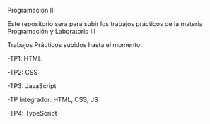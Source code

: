 Programacion III

Este repositorio sera para subir los trabajos prácticos de la materia Programación y Laboratorio III

Trabajos Prácticos subidos hasta el momento:

-TP1: HTML

-TP2: CSS

-TP3: JavaScript

-TP Integrador: HTML, CSS, JS

-TP4: TypeScript
